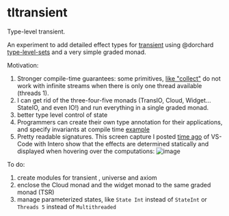 # tltransient
Type-level transient.

An experiment to add detailed effect types for [transient](https://github.com/transient-haskell/transient) using @dorchard [type-level-sets](https://github.com/dorchard/type-level-sets) and a very simple graded monad.

Motivation:  
1) Stronger compile-time guarantees: some primitives, [like "collect"](https://gitter.im/Transient-Transient-Universe-HPlay/Lobby?at=5a65cf56ae53c159031bd123) do not work with infinite streams when there is only one thread available (threads 1).
2) I can get rid of the three-four-five monads (TransIO, Cloud, Widget... StateIO, and even IO!) and run everything in a single graded monad.
3) better type level control of state
4) Programmers can create their own type annotation for their applications, and specify invariants at compile time [example](https://gitter.im/Transient-Transient-Universe-HPlay/Lobby?at=5a5c8d6cba39a53f1a18df7b) 
5) Pretty readable signatures. This screen capture I posted [time ago](https://gitter.im/Transient-Transient-Universe-HPlay/Lobby?at=5a453b195355812e5728d765) of VS-Code with Intero show that the effects are determined statically and displayed when hovering over the computations: ![image](https://files.gitter.im/Transient-Transient-Universe-HPlay/Lobby/Rtxy/image.png)

To do:
1) create modules for transient , universe and axiom 
2) enclose the Cloud monad and the widget monad to the same graded monad (TSR)
3) manage parameterized states, like `State Int` instead of `StateInt` or `Threads 5` instead of `Multithreaded`
